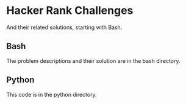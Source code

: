 # Hacker Rank Challenges

And their related solutions, starting with Bash.

## Bash

The problem descriptions and their solution are
in the bash directory.

## Python

This code is in the python directory.
